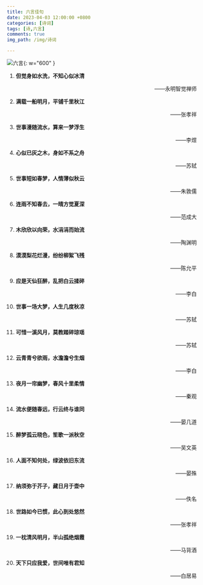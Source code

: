 ```yaml
---
title: 六言佳句
date: 2023-04-03 12:00:00 +0800
categories: [诗词]
tags: [诗,六言]
comments: true
img_path: /img/诗词

---
```


![六言](六言.jpg){: w="600" }

1. **但觉身如水洗，不知心似冰清**

    <p align="right"> ——永明智觉禅师 </p>

2. **满载一船明月，平铺千里秋江**

    <p align="right"> ——张孝祥 </p>

3. **世事漫随流水，算来一梦浮生**

    <p align="right"> ——李煜 </p>

4. **心似已灰之木，身如不系之舟**

    <p align="right"> ——苏轼 </p>

5. **世事短如春梦，人情薄似秋云**

    <p align="right"> ——朱敦儒 </p>

6. **连雨不知春去，一晴方觉夏深**

    <p align="right"> ——范成大 </p>

7. **木欣欣以向荣，水涓涓而始流**

    <p align="right"> ——陶渊明 </p>

8. **漠漠梨花烂漫，纷纷柳絮飞残**

    <p align="right"> ——陈允平 </p>

9. **应是天仙狂醉，乱把白云揉碎**

    <p align="right"> ——李白 </p>

10. **世事一场大梦，人生几度秋凉**
    
    <p align="right"> ——苏轼 </p>

11. **可惜一溪风月，莫教踏碎琼瑶**

    <p align="right"> ——苏轼 </p>

12. **云青青兮欲雨，水澹澹兮生烟**

    <p align="right"> ——李白 </p>

13. **夜月一帘幽梦，春风十里柔情**

    <p align="right"> ——秦观 </p>

14. **流水便随春远，行云终与谁同**

    <p align="right"> ——晏几道 </p>

15. **醉梦孤云晓色，笙歌一派秋空**

    <p align="right"> ——吴文英 </p>

16. **人面不知何处，绿波依旧东流**

    <p align="right"> ——晏殊 </p>

17. **纳须弥于芥子，藏日月于壶中**

    <p align="right"> ——佚名 </p>
    
18. **世路如今已惯，此心到处悠然**

    <p align="right"> ——张孝祥 </p>

19. **一枕清风明月，半山孤绝烟霞**

    <p align="right"> ——马背酒 </p>

20. **天下只应我爱，世间唯有君知**

    <p align="right"> ——白居易 </p>
